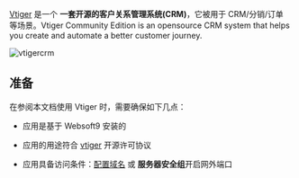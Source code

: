 [Vtiger](https://www.vtiger.com/) 是一个 **一套开源的客户关系管理系统(CRM)**，它被用于 CRM/分销/订单  等场景。Vtiger Community Edition is an opensource CRM system that helps you create and automate a better customer journey.


![vtigercrm](http://libs.websoft9.com/Websoft9/DocsPicture/zh/vtigercrm/vtigercrm-backend-websoft9.png)


## 准备

在参阅本文档使用 Vtiger 时，需要确保如下几点：

- 应用是基于 Websoft9 安装的

- 应用的用途符合 [vtiger](https://www.vtiger.com/open-source-crm/vtiger-public-license/) 开源许可协议

- 应用具备访问条件：[配置域名](./guide/appsetdomain) 或 **服务器安全组**开启网外端口
